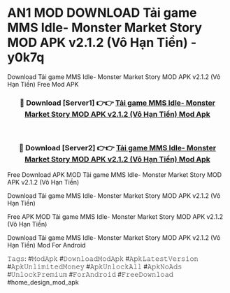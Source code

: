 # AN1 MOD DOWNLOAD Tải game MMS Idle- Monster Market Story MOD APK v2.1.2 (Vô Hạn Tiền) - y0k7q
Download Tải game MMS Idle- Monster Market Story MOD APK v2.1.2 (Vô Hạn Tiền) Free Mod APK

<div align="center">
<h3>🔴 Download [Server1] 👉👉 <a href="https://apk-comot.site?title=Tải_game_MMS_Idle-_Monster_Market_Story_MOD_APK_v2.1.2_(Vô_Hạn_Tiền)">Tải game MMS Idle- Monster Market Story MOD APK v2.1.2 (Vô Hạn Tiền) Mod Apk</a></h3><br>

<h3>🔴 Download [Server2] 👉👉 <a href="https://apk-comot.site?title=Tải_game_MMS_Idle-_Monster_Market_Story_MOD_APK_v2.1.2_(Vô_Hạn_Tiền)">Tải game MMS Idle- Monster Market Story MOD APK v2.1.2 (Vô Hạn Tiền) Mod Apk</a></h3>
</div>


Free Download APK MOD Tải game MMS Idle- Monster Market Story MOD APK v2.1.2 (Vô Hạn Tiền)

Download Tải game MMS Idle- Monster Market Story MOD APK v2.1.2 (Vô Hạn Tiền) 

Free APK MOD Tải game MMS Idle- Monster Market Story MOD APK v2.1.2 (Vô Hạn Tiền) 

Download Tải game MMS Idle- Monster Market Story MOD APK v2.1.2 (Vô Hạn Tiền) Mod For Android

𝚃𝚊𝚐𝚜: #𝙼𝚘𝚍𝙰𝚙𝚔 #𝙳𝚘𝚠𝚗𝚕𝚘𝚊𝚍𝙼𝚘𝚍𝙰𝚙𝚔 #𝙰𝚙𝚔𝙻𝚊𝚝𝚎𝚜𝚝𝚅𝚎𝚛𝚜𝚒𝚘𝚗 #𝙰𝚙𝚔𝚄𝚗𝚕𝚒𝚖𝚒𝚝𝚎𝚍𝙼𝚘𝚗𝚎𝚢 #𝙰𝚙𝚔𝚄𝚗𝚕𝚘𝚌𝚔𝙰𝚕𝚕 #𝙰𝚙𝚔𝙽𝚘𝙰𝚍𝚜 #𝚄𝚗𝚕𝚘𝚌𝚔𝙿𝚛𝚎𝚖𝚒𝚞𝚖 #𝙵𝚘𝚛𝙰𝚗𝚍𝚛𝚘𝚒𝚍 #𝙵𝚛𝚎𝚎𝙳𝚘𝚠𝚗𝚕𝚘𝚊𝚍 #home_design_mod_apk